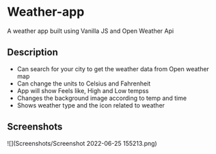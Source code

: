 # Weather-app
A weather app built using Vanilla JS and Open Weather Api

## Description
- Can search for your city to get the weather data from Open weather map
- Can change the units to Celsius and Fahrenheit
- App will show Feels like, High and Low tempss
- Changes the background image according to temp and time
- Shows weather type and the icon related to weather

## Screenshots
![](Screenshots/Screenshot 2022-06-25 155213.png)
